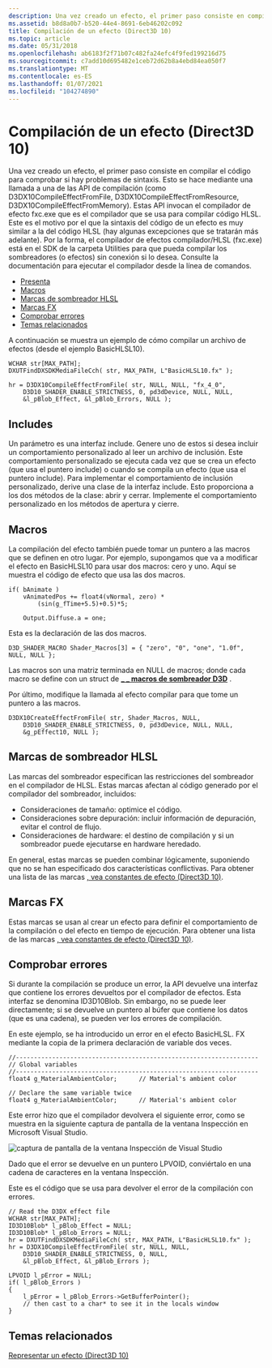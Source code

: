 ```yaml
---
description: Una vez creado un efecto, el primer paso consiste en compilar el código para comprobar si hay problemas de sintaxis.
ms.assetid: b8d8a0b7-b520-44e4-8691-6eb46202c092
title: Compilación de un efecto (Direct3D 10)
ms.topic: article
ms.date: 05/31/2018
ms.openlocfilehash: ab6183f2f71b07c482fa24efc4f9fed199216d75
ms.sourcegitcommit: c7add10d695482e1ceb72d62b8a4ebd84ea050f7
ms.translationtype: MT
ms.contentlocale: es-ES
ms.lasthandoff: 01/07/2021
ms.locfileid: "104274890"
---
```

# <a name="compile-an-effect-direct3d-10"></a>Compilación de un efecto (Direct3D 10)

Una vez creado un efecto, el primer paso consiste en compilar el código para comprobar si hay problemas de sintaxis. Esto se hace mediante una llamada a una de las API de compilación (como D3DX10CompileEffectFromFile, D3DX10CompileEffectFromResource, D3DX10CompileEffectFromMemory). Estas API invocan el compilador de efecto fxc.exe que es el compilador que se usa para compilar código HLSL. Este es el motivo por el que la sintaxis del código de un efecto es muy similar a la del código HLSL (hay algunas excepciones que se tratarán más adelante). Por la forma, el compilador de efectos compilador/HLSL (fxc.exe) está en el SDK de la carpeta Utilities para que pueda compilar los sombreadores (o efectos) sin conexión si lo desea. Consulte la documentación para ejecutar el compilador desde la línea de comandos.

-   [Presenta](#includes)
-   [Macros](#macros)
-   [Marcas de sombreador HLSL](#hlsl-shader-flags)
-   [Marcas FX](#fx-flags)
-   [Comprobar errores](#checking-errors)
-   [Temas relacionados](#related-topics)

A continuación se muestra un ejemplo de cómo compilar un archivo de efectos (desde el ejemplo BasicHLSL10).


```
WCHAR str[MAX_PATH];
DXUTFindDXSDKMediaFileCch( str, MAX_PATH, L"BasicHLSL10.fx" );

hr = D3DX10CompileEffectFromFile( str, NULL, NULL, "fx_4_0", 
    D3D10_SHADER_ENABLE_STRICTNESS, 0, pd3dDevice, NULL, NULL, 
    &l_pBlob_Effect, &l_pBlob_Errors, NULL );
```



## <a name="includes"></a>Includes

Un parámetro es una interfaz include. Genere uno de estos si desea incluir un comportamiento personalizado al leer un archivo de inclusión. Este comportamiento personalizado se ejecuta cada vez que se crea un efecto (que usa el puntero include) o cuando se compila un efecto (que usa el puntero include). Para implementar el comportamiento de inclusión personalizado, derive una clase de la interfaz include. Esto proporciona a los dos métodos de la clase: abrir y cerrar. Implemente el comportamiento personalizado en los métodos de apertura y cierre.

## <a name="macros"></a>Macros

La compilación del efecto también puede tomar un puntero a las macros que se definen en otro lugar. Por ejemplo, supongamos que va a modificar el efecto en BasicHLSL10 para usar dos macros: cero y uno. Aquí se muestra el código de efecto que usa las dos macros.


```
if( bAnimate )
    vAnimatedPos += float4(vNormal, zero) *  
        (sin(g_fTime+5.5)+0.5)*5;
        
    Output.Diffuse.a = one;         
```



Esta es la declaración de las dos macros.


```
D3D_SHADER_MACRO Shader_Macros[3] = { "zero", "0", "one", "1.0f", NULL, NULL };
```



Las macros son una matriz terminada en NULL de macros; donde cada macro se define con un struct de [**\_ \_ macros de sombreador D3D**](/windows/win32/api/d3dcommon/ns-d3dcommon-d3d_shader_macro) .

Por último, modifique la llamada al efecto compilar para que tome un puntero a las macros.


```
D3DX10CreateEffectFromFile( str, Shader_Macros, NULL, 
    D3D10_SHADER_ENABLE_STRICTNESS, 0, pd3dDevice, NULL, NULL, 
    &g_pEffect10, NULL );
```



## <a name="hlsl-shader-flags"></a>Marcas de sombreador HLSL

Las marcas del sombreador especifican las restricciones del sombreador en el compilador de HLSL. Estas marcas afectan al código generado por el compilador del sombreador, incluidos:

-   Consideraciones de tamaño: optimice el código.
-   Consideraciones sobre depuración: incluir información de depuración, evitar el control de flujo.
-   Consideraciones de hardware: el destino de compilación y si un sombreador puede ejecutarse en hardware heredado.

En general, estas marcas se pueden combinar lógicamente, suponiendo que no se han especificado dos características conflictivas. Para obtener una lista de las marcas [, vea constantes de efecto (Direct3D 10)](d3d10-graphics-reference-effect-constants.md).

## <a name="fx-flags"></a>Marcas FX

Estas marcas se usan al crear un efecto para definir el comportamiento de la compilación o del efecto en tiempo de ejecución. Para obtener una lista de las marcas [, vea constantes de efecto (Direct3D 10)](d3d10-graphics-reference-effect-constants.md).

## <a name="checking-errors"></a>Comprobar errores

Si durante la compilación se produce un error, la API devuelve una interfaz que contiene los errores devueltos por el compilador de efectos. Esta interfaz se denomina ID3D10Blob. Sin embargo, no se puede leer directamente; si se devuelve un puntero al búfer que contiene los datos (que es una cadena), se pueden ver los errores de compilación.

En este ejemplo, se ha introducido un error en el efecto BasicHLSL. FX mediante la copia de la primera declaración de variable dos veces.


```
//-------------------------------------------------------------------
// Global variables
//-------------------------------------------------------------------
float4 g_MaterialAmbientColor;      // Material's ambient color

// Declare the same variable twice
float4 g_MaterialAmbientColor;      // Material's ambient color
```



Este error hizo que el compilador devolvera el siguiente error, como se muestra en la siguiente captura de pantalla de la ventana Inspección en Microsoft Visual Studio.

![captura de pantalla de la ventana Inspección de Visual Studio](images/effect-compile-errors-2.jpg)

Dado que el error se devuelve en un puntero LPVOID, conviértalo en una cadena de caracteres en la ventana Inspección.

Este es el código que se usa para devolver el error de la compilación con errores.


```
// Read the D3DX effect file
WCHAR str[MAX_PATH];
ID3D10Blob* l_pBlob_Effect = NULL;
ID3D10Blob* l_pBlob_Errors = NULL;
hr = DXUTFindDXSDKMediaFileCch( str, MAX_PATH, L"BasicHLSL10.fx" );
hr = D3DX10CompileEffectFromFile( str, NULL, NULL, 
    D3D10_SHADER_ENABLE_STRICTNESS, 0, NULL, 
    &l_pBlob_Effect, &l_pBlob_Errors );

LPVOID l_pError = NULL;
if( l_pBlob_Errors )
{
    l_pError = l_pBlob_Errors->GetBufferPointer();
    // then cast to a char* to see it in the locals window
}
```



## <a name="related-topics"></a>Temas relacionados

<dl> <dt>

[Representar un efecto (Direct3D 10)](d3d10-graphics-programming-guide-effects-render.md)
</dt> </dl>

 

 



